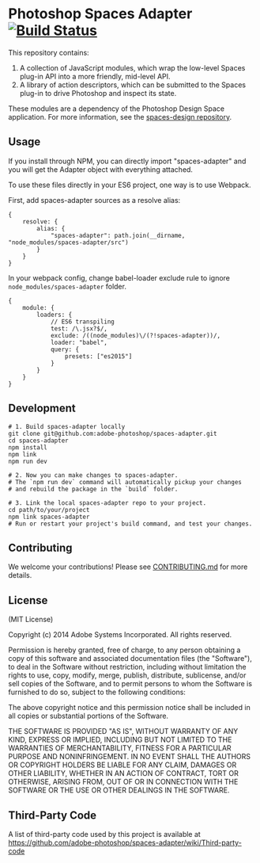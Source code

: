 Photoshop Spaces Adapter [![Build Status](https://travis-ci.org/adobe-photoshop/spaces-adapter.svg?branch=master)](https://travis-ci.org/adobe-photoshop/spaces-adapter)
=================

This repository contains:

1. A collection of JavaScript modules, which wrap the low-level Spaces plug-in API into a more friendly, mid-level API.
2. A library of action descriptors, which can be submitted to the Spaces plug-in to drive Photoshop and inspect its state.

These modules are a dependency of the Photoshop Design Space application. For more information, see the [spaces-design repository](https://github.com/adobe-photoshop/spaces-design/).

Usage
-----

If you install through NPM, you can directly import "spaces-adapter" and you will get the Adapter object with
everything attached.

To use these files directly in your ES6 project, one way is to use Webpack.

First, add spaces-adapter sources as a resolve alias:

```
{
    resolve: {
        alias: {
            "spaces-adapter": path.join(__dirname, "node_modules/spaces-adapter/src")
        }
    }
}
```

In your webpack config, change babel-loader exclude rule to ignore `node_modules/spaces-adapter` folder.

```
{
    module: {
        loaders: {
            // ES6 transpiling
            test: /\.jsx?$/,
            exclude: /((node_modules)\/(?!spaces-adapter))/,
            loader: "babel",
            query: {
                presets: ["es2015"]
            }
        }
    }
}
```

Development
-----------

```
# 1. Build spaces-adapter locally
git clone git@github.com:adobe-photoshop/spaces-adapter.git
cd spaces-adapter
npm install
npm link
npm run dev

# 2. Now you can make changes to spaces-adapter.
# The `npm run dev` command will automatically pickup your changes
# and rebuild the package in the `build` folder.

# 3. Link the local spaces-adapter repo to your project.
cd path/to/your/project
npm link spaces-adapter
# Run or restart your project's build command, and test your changes.
```

Contributing
------------

We welcome your contributions! Please see [CONTRIBUTING.md](https://github.com/adobe-photoshop/spaces-adapter/blob/master/CONTRIBUTING.md) for more details.

License
-------

(MIT License)

Copyright (c) 2014 Adobe Systems Incorporated. All rights reserved.

Permission is hereby granted, free of charge, to any person obtaining a
copy of this software and associated documentation files (the "Software"),
to deal in the Software without restriction, including without limitation
the rights to use, copy, modify, merge, publish, distribute, sublicense,
and/or sell copies of the Software, and to permit persons to whom the
Software is furnished to do so, subject to the following conditions:

The above copyright notice and this permission notice shall be included in
all copies or substantial portions of the Software.

THE SOFTWARE IS PROVIDED "AS IS", WITHOUT WARRANTY OF ANY KIND, EXPRESS OR
IMPLIED, INCLUDING BUT NOT LIMITED TO THE WARRANTIES OF MERCHANTABILITY,
FITNESS FOR A PARTICULAR PURPOSE AND NONINFRINGEMENT. IN NO EVENT SHALL THE
AUTHORS OR COPYRIGHT HOLDERS BE LIABLE FOR ANY CLAIM, DAMAGES OR OTHER
LIABILITY, WHETHER IN AN ACTION OF CONTRACT, TORT OR OTHERWISE, ARISING
FROM, OUT OF OR IN CONNECTION WITH THE SOFTWARE OR THE USE OR OTHER
DEALINGS IN THE SOFTWARE.

Third-Party Code
----------------

A list of third-party code used by this project is available at https://github.com/adobe-photoshop/spaces-adapter/wiki/Third-party-code
